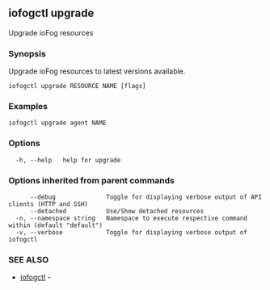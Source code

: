 ## iofogctl upgrade

Upgrade ioFog resources

### Synopsis

Upgrade ioFog resources to latest versions available.

```
iofogctl upgrade RESOURCE NAME [flags]
```

### Examples

```
iofogctl upgrade agent NAME
```

### Options

```
  -h, --help   help for upgrade
```

### Options inherited from parent commands

```
      --debug              Toggle for displaying verbose output of API clients (HTTP and SSH)
      --detached           Use/Show detached resources
  -n, --namespace string   Namespace to execute respective command within (default "default")
  -v, --verbose            Toggle for displaying verbose output of iofogctl
```

### SEE ALSO

* [iofogctl](iofogctl.md)	 - 



